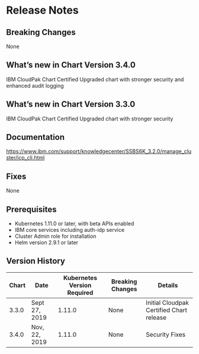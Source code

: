 [//]: # "Licensed Materials - Property of IBM"
[//]: # "(C) Copyright IBM Corporation 2022 All Rights Reserved"
[//]: # "US Government Users Restricted Rights - Use, duplication or disclosure restricted by GSA ADP Schedule Contract with IBM Corp."

# Release Notes

## Breaking Changes

None

## What’s new in Chart Version 3.4.0

IBM CloudPak Chart Certified Upgraded chart with stronger security and enhanced audit logging

## What’s new in Chart Version 3.3.0

IBM CloudPak Chart Certified Upgraded chart with stronger security

## Documentation

https://www.ibm.com/support/knowledgecenter/SSBS6K_3.2.0/manage_cluster/icp_cli.html

## Fixes

None

## Prerequisites

- Kubernetes 1.11.0 or later, with beta APIs enabled
- IBM core services including auth-idp service
- Cluster Admin role for installation
- Helm version 2.9.1 or later

## Version History

| Chart | Date | Kubernetes Version Required | Breaking Changes | Details|
| ----- | ---- | --------------------------- | ---------------- | -------|
| 3.3.0| Sept 27, 2019| 1.11.0 | None | Initial Cloudpak Certified Chart release |
| 3.4.0| Nov, 22, 2019| 1.11.0 | None | Security Fixes |
